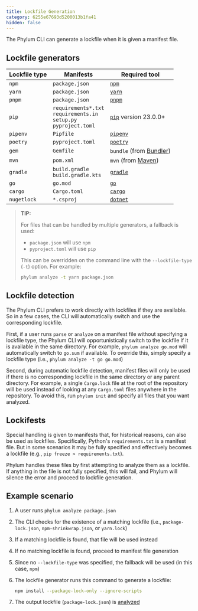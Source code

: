 ```yaml
---
title: Lockfile Generation
category: 6255e67693d5200013b1fa41
hidden: false
---
```


The Phylum CLI can generate a lockfile when it is given a manifest file.

## Lockfile generators

| Lockfile type | Manifests        | Required tool               |
| ------------- | ---------        | -------------               |
| `npm`         | `package.json`   | [`npm`][npm]                |
| `yarn`        | `package.json`   | [`yarn`][yarn]              |
| `pnpm`        | `package.json`   | [`pnpm`][pnpm]              |
| `pip`         | `requirements*.txt` <br/> `requirements.in` <br/> `setup.py` <br/> `pyproject.toml` | [`pip`][pip] version 23.0.0+ |
| `pipenv`      | `Pipfile`        | [`pipenv`][pipenv]          |
| `poetry`      | `pyproject.toml` | [`poetry`][poetry]          |
| `gem`         | `Gemfile`        | `bundle` (from [Bundler][]) |
| `mvn`         | `pom.xml`        | `mvn` (from [Maven][])      |
| `gradle`      | `build.gradle` <br/> `build.gradle.kts`   | [`gradle`][gradle]          |
| `go`          | `go.mod`         | [`go`][go]                  |
| `cargo`       | `Cargo.toml`     | [`cargo`][cargo]            |
| `nugetlock`   | `*.csproj`       | [`dotnet`][dotnet]          |

[npm]: https://nodejs.org
[yarn]: https://yarnpkg.com
[pnpm]: https://pnpm.io
[pip]: https://pip.pypa.io
[pipenv]: https://github.com/pypa/pipenv
[poetry]: https://python-poetry.org
[bundler]: https://bundler.io
[maven]: https://maven.apache.org
[gradle]: https://gradle.org
[go]: https://go.dev
[cargo]: https://www.rust-lang.org
[dotnet]: https://dotnet.microsoft.com

> **TIP:**
>
> For files that can be handled by multiple generators, a fallback is used:
>
> * `package.json` will use `npm`
> * `pyproject.toml` will use `pip`
>
> This can be overridden on the command line with the `--lockfile-type` (`-t`) option. For example:
>
> ```sh
> phylum analyze -t yarn package.json
> ```

## Lockfile detection

The Phylum CLI prefers to work directly with lockfiles if they are available. So in a few cases, the CLI will
automatically switch and use the corresponding lockfile.

First, if a user runs `parse` or `analyze` on a manifest file without specifying a lockfile type, the Phylum CLI will
opportunistically switch to the lockfile if it is available in the same directory. For example, `phylum analyze go.mod`
will automatically switch to `go.sum` if available. To override this, simply specify a lockfile type (i.e., `phylum
analyze -t go go.mod`)

Second, during automatic lockfile detection, manifest files will only be used if there is no corresponding lockfile in
the same directory or any parent directory. For example, a single `Cargo.lock` file at the root of the repository will
be used instead of looking at any `Cargo.toml` files anywhere in the repository. To avoid this, run `phylum init` and
specify all files that you want analyzed.

## Lockifests

Special handling is given to manifests that, for historical reasons, can also be used as lockfiles. Specifically,
Python's `requirements.txt` is a manifest file. But in some scenarios it may be fully specified and effectively becomes
a lockfile (e.g., `pip freeze > requirements.txt`).

Phylum handles these files by first attempting to analyze them as a lockfile. If anything in the file is not fully
specified, this will fail, and Phylum will silence the error and proceed to lockfile generation.

## Example scenario

1. A user runs `phylum analyze package.json`
2. The CLI checks for the existence of a matching lockfile
   (i.e., `package-lock.json`, `npm-shrinkwrap.json`, or `yarn.lock`)
3. If a matching lockfile is found, that file will be used instead
4. If no matching lockfile is found, proceed to manifest file generation
5. Since no `--lockfile-type` was specified, the fallback will be used (in this case, `npm`)
6. The lockfile generator runs this command to generate a lockfile:

   ```sh
   npm install --package-lock-only --ignore-scripts
   ```

7. The output lockfile (`package-lock.json`) is [analyzed][analyzing_dependencies]

[analyzing_dependencies]: https://docs.phylum.io/docs/analyzing_dependencies
